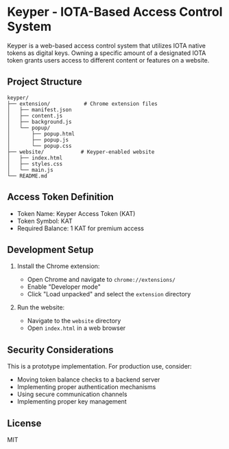 # Keyper - IOTA-Based Access Control System

Keyper is a web-based access control system that utilizes IOTA native tokens as digital keys. Owning a specific amount of a designated IOTA token grants users access to different content or features on a website.

## Project Structure

```
keyper/
├── extension/           # Chrome extension files
│   ├── manifest.json
│   ├── content.js
│   ├── background.js
│   └── popup/
│       ├── popup.html
│       ├── popup.js
│       └── popup.css
├── website/            # Keyper-enabled website
│   ├── index.html
│   ├── styles.css
│   └── main.js
└── README.md
```

## Access Token Definition

- Token Name: Keyper Access Token (KAT)
- Token Symbol: KAT
- Required Balance: 1 KAT for premium access

## Development Setup

1. Install the Chrome extension:
   - Open Chrome and navigate to `chrome://extensions/`
   - Enable "Developer mode"
   - Click "Load unpacked" and select the `extension` directory

2. Run the website:
   - Navigate to the `website` directory
   - Open `index.html` in a web browser

## Security Considerations

This is a prototype implementation. For production use, consider:
- Moving token balance checks to a backend server
- Implementing proper authentication mechanisms
- Using secure communication channels
- Implementing proper key management

## License

MIT 